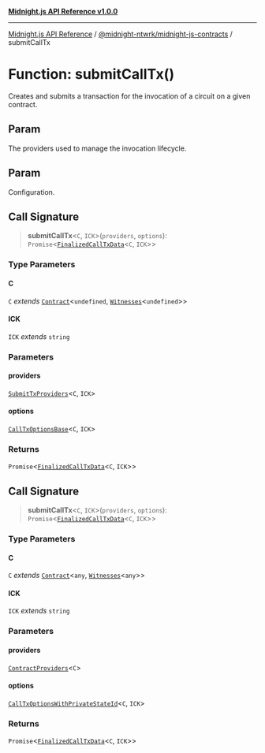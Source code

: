 [**Midnight.js API Reference v1.0.0**](../../../README.md)

***

[Midnight.js API Reference](../../../packages.md) / [@midnight-ntwrk/midnight-js-contracts](../README.md) / submitCallTx

# Function: submitCallTx()

Creates and submits a transaction for the invocation of a circuit on a given contract.

## Param

The providers used to manage the invocation lifecycle.

## Param

Configuration.

## Call Signature

> **submitCallTx**\<`C`, `ICK`\>(`providers`, `options`): `Promise`\<[`FinalizedCallTxData`](../type-aliases/FinalizedCallTxData.md)\<`C`, `ICK`\>\>

### Type Parameters

#### C

`C` *extends* [`Contract`](../../midnight-js-types/interfaces/Contract.md)\<`undefined`, [`Witnesses`](../../midnight-js-types/type-aliases/Witnesses.md)\<`undefined`\>\>

#### ICK

`ICK` *extends* `string`

### Parameters

#### providers

[`SubmitTxProviders`](../type-aliases/SubmitTxProviders.md)\<`C`, `ICK`\>

#### options

[`CallTxOptionsBase`](../type-aliases/CallTxOptionsBase.md)\<`C`, `ICK`\>

### Returns

`Promise`\<[`FinalizedCallTxData`](../type-aliases/FinalizedCallTxData.md)\<`C`, `ICK`\>\>

## Call Signature

> **submitCallTx**\<`C`, `ICK`\>(`providers`, `options`): `Promise`\<[`FinalizedCallTxData`](../type-aliases/FinalizedCallTxData.md)\<`C`, `ICK`\>\>

### Type Parameters

#### C

`C` *extends* [`Contract`](../../midnight-js-types/interfaces/Contract.md)\<`any`, [`Witnesses`](../../midnight-js-types/type-aliases/Witnesses.md)\<`any`\>\>

#### ICK

`ICK` *extends* `string`

### Parameters

#### providers

[`ContractProviders`](../type-aliases/ContractProviders.md)\<`C`\>

#### options

[`CallTxOptionsWithPrivateStateId`](../type-aliases/CallTxOptionsWithPrivateStateId.md)\<`C`, `ICK`\>

### Returns

`Promise`\<[`FinalizedCallTxData`](../type-aliases/FinalizedCallTxData.md)\<`C`, `ICK`\>\>
